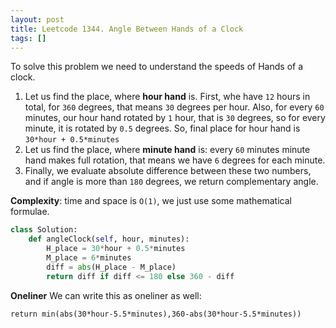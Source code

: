 ```yaml
---
layout: post
title: Leetcode 1344. Angle Between Hands of a Clock
tags: []
---
```


To solve this problem we need to understand the speeds of Hands of a clock.

1. Let us find the place, where **hour hand** is. First, whe have `12` hours in total, for `360` degrees, that means `30` degrees per hour. Also, for every `60` minutes, our hour hand rotated by `1` hour, that is `30` degrees, so for every minute, it is rotated by `0.5` degrees. So, final place for hour hand is `30*hour + 0.5*minutes`
2. Let us find the place, where **minute hand** is: every `60` minutes minute hand makes full rotation, that means we have `6` degrees for each minute.
3. Finally, we evaluate absolute difference between these two numbers, and if angle is more than `180` degrees, we return complementary angle.

**Complexity**: time and space is `O(1)`, we just use some mathematical formulae.

```python
class Solution:
    def angleClock(self, hour, minutes):
        H_place = 30*hour + 0.5*minutes
        M_place = 6*minutes
        diff = abs(H_place - M_place)
        return diff if diff <= 180 else 360 - diff
```

**Oneliner**
We can write this as oneliner as well:
```
return min(abs(30*hour-5.5*minutes),360-abs(30*hour-5.5*minutes))
```
